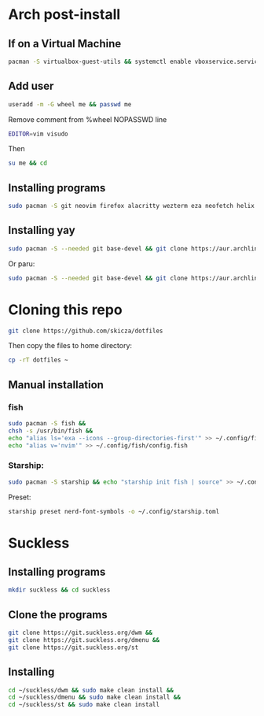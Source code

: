 # Arch post-install
## If on a Virtual Machine
```sh
pacman -S virtualbox-guest-utils && systemctl enable vboxservice.service
```
## Add user
```sh
useradd -m -G wheel me && passwd me
```
Remove comment from %wheel NOPASSWD line
```sh
EDITOR=vim visudo
```
Then
```sh
su me && cd
```
## Installing programs
```sh
sudo pacman -S git neovim firefox alacritty wezterm eza neofetch helix ttf-jetbrains-mono-nerd ttf-nerd-fonts-symbols-mono ripgrep fd npm fish starship yazi ffmpeg ffmpegthumbnailer unarchiver jq poppler fzf zoxide mpv
```
## Installing yay
```sh
sudo pacman -S --needed git base-devel && git clone https://aur.archlinux.org/yay.git && cd yay && makepkg -si && cd && rm -rf yay
```
Or paru:
```sh
sudo pacman -S --needed git base-devel && git clone https://aur.archlinux.org/paru.git && cd paru && makepkg -si && cd && rm -rf paru
```
# Cloning this repo
```sh
git clone https://github.com/skicza/dotfiles
```
Then copy the files to home directory:
```sh
cp -rT dotfiles ~
```
## Manual installation
### fish
```sh
sudo pacman -S fish &&
chsh -s /usr/bin/fish &&
echo "alias ls='exa --icons --group-directories-first'" >> ~/.config/fish/config.fish &&
echo "alias v='nvim'" >> ~/.config/fish/config.fish
```
### Starship:
```sh
sudo pacman -S starship && echo "starship init fish | source" >> ~/.config/fish/config.fish
```
Preset:
```sh
starship preset nerd-font-symbols -o ~/.config/starship.toml
```
# Suckless
## Installing programs
```sh
mkdir suckless && cd suckless
```
## Clone the programs
```sh
git clone https://git.suckless.org/dwm &&
git clone https://git.suckless.org/dmenu &&
git clone https://git.suckless.org/st
```
## Installing
```sh
cd ~/suckless/dwm && sudo make clean install &&
cd ~/suckless/dmenu && sudo make clean install &&
cd ~/suckless/st && sudo make clean install
```
